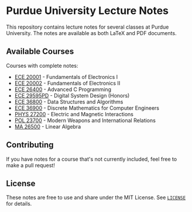 # Purdue University Lecture Notes

This repository contains lecture notes for several classes at Purdue University. The notes are available as both LaTeX and PDF documents.

## Available Courses

Courses with complete notes:

- [ECE 20001](ECE20001/ECE20001.pdf) - Fundamentals of Electronics I
- [ECE 20002](ECE20002/ECE20002.pdf) - Fundamentals of Electronics II
- [ECE 26400](ECE26400/ECE26400.pdf) - Advanced C Programming
- [ECE 29595PD](ECE29595PD/ECE29595PDnotes.pdf) - Digital System Design (Honors)
- [ECE 36800](ECE36800/ECE36800notes.pdf) - Data Structures and Algorithms
- [ECE 36900](ECE36900/ECE36900.pdf) - Discrete Mathematics for Computer Engineers
- [PHYS 27200](PHYS27200/PHYS27200.pdf) - Electric and Magnetic Interactions
- [POL 23700](POL23700/POL23700.pdf) - Modern Weapons and International Relations
- [MA 26500](MA26500/MA26500notes.pdf) - Linear Algebra

## Contributing

If you have notes for a course that's not currently included, feel free to make a pull request!


## License

These notes are free to use and share under the MIT License. See [`LICENSE`](LICENSE) for details.
